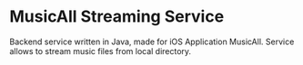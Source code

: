 # MusicAll Streaming Service
Backend service written in Java, made for iOS Application MusicAll. Service allows to stream music files from local directory. 

